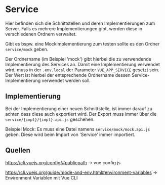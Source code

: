 # Service
Hier befinden sich die Schnittstellen und deren Implementierungen zum Server.
Falls es mehrere Implementierungen gibt, werden diese in verschiedenen Ordnern verwaltet.

Gibt es bspw. eine Mockimplementierung zum testen sollte es den Ordner 
```service/mock```
geben.

Der Ordnername (im Beispiel 'mock') gibt hierbei die zu verwendende Implementierung des Services an.
Damit eine Implementierung verwendet wird, muss in der ```.env.local``` der Parameter ```VUE_APP_SERVICE``` gesetzt sein. Der Wert ist hierbei der entsprechende Ordnername dessen Service-Implementierung verwendet werden soll.

## Implementierung
Bei der Implementierung einer neuen Schnittstelle, ist immer darauf zu achten dass diese auch exportiert wird. Der Export muss immer über die ```service/{impl}/{impl}.api.js``` geschehen.

Beispiel Mock: Es muss eine Datei namens ```service/mock/mock.api.js``` geben. Diese wird beim Import von 'Service' immer importiert.

## Quellen
https://cli.vuejs.org/config/#publicpath -> vue.config.js

https://cli.vuejs.org/guide/mode-and-env.html#environment-variables -> Environment Variablen mit Vue CLI